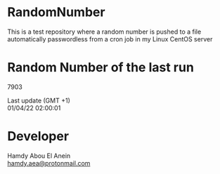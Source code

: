 # RandomNumber    
This is a test repository where a random number is pushed to a file automatically passwordless from a cron job in my Linux CentOS server    
# Random Number of the last run   
7903
      
Last update (GMT +1)    
01/04/22 02:00:01
# Developer    
Hamdy Abou El Anein   
hamdy.aea@protonmail.com
